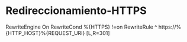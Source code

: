 # Redireccionamiento-HTTPS

RewriteEngine On
RewriteCond %{HTTPS} !=on
RewriteRule ^ https://%{HTTP_HOST}%{REQUEST_URI} [L,R=301]
